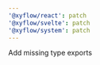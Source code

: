 ```yaml
---
'@xyflow/react': patch
'@xyflow/svelte': patch
'@xyflow/system': patch
---
```


Add missing type exports
